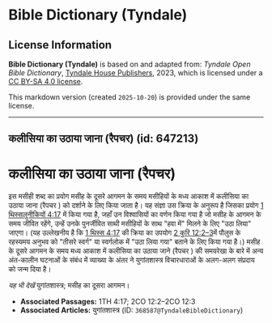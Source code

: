 # Bible Dictionary (Tyndale)

## License Information

**Bible Dictionary (Tyndale)** is based on and adapted from: _Tyndale Open Bible Dictionary_, [Tyndale House Publishers](https://tyndaleopenresources.com/), 2023, which is licensed under a [CC BY-SA 4.0 license](https://creativecommons.org/licenses/by-sa/4.0/legalcode.en).

This markdown version (created `2025-10-20`) is provided under the same license.



--------------------------------

## कलीसिया का उठाया जाना (रैपचर) (id: 647213)

कलीसिया का उठाया जाना (रैपचर)
=============================

इस मसीही शब्द का प्रयोग मसीह के दूसरे आगमन के समय मसीहियों के मध्य आकाश में कलीसिया का उठाया जाना (रैपचर ) को दर्शाने के लिए किया जाता है। यह संज्ञा उस क्रिया के अनुरूप है जिसका प्रयोग [1 थिस्सलुनीकियों 4:17](https://ref.ly/1Thess4:17) में किया गया है, जहाँ उन विश्वासियों का वर्णन किया गया है जो मसीह के आगमन के समय जीवित रहेंगे, उन्हें उनके पुनर्जीवित साथी मसीहियों के साथ "हवा में" मिलने के लिए "उठा लिया" जाएगा। (यह उल्लेखनीय है कि [1 थिस्स 4:17](https://ref.ly/1Thess4:17) की क्रिया का उपयोग [2 कुरि 12:2–3](https://ref.ly/2Cor12:2-2Cor12:3)में पौलुस के रहस्यमय अनुभव को "तीसरे स्वर्ग" या स्वर्गलोक में "उठा लिया गया" बताने के लिए किया गया है।) मसीह के दूसरे आगमन के समय मध्य आकाश में कलीसिया का उठाया जाने (रैपचर ) की समयरेखा के बारे में अन्य अंत\-कालीन घटनाओं के संबंध में व्याख्या के अंतर ने युगांतशास्त्र विचारधाराओं के अलग\-अलग संप्रदाय को जन्म दिया है।

*यह भी देखें* युगांतशास्त्र; मसीह का दूसरा आगमन। 

* **Associated Passages:** 1TH 4:17; 2CO 12:2–2CO 12:3
* **Associated Articles:** युगांतशास्त्र (ID: `368587@TyndaleBibleDictionary`)

